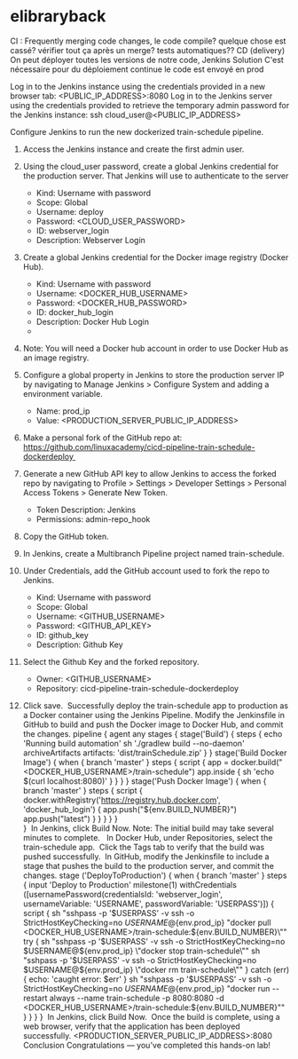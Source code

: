 # elibraryback

CI : Frequently merging code changes, le code compile? quelque chose est cassé? vérifier tout ça après un merge? tests automatiques??
CD (delivery) On peut déployer toutes les versions de notre code, 
Jenkins Solution C'est nécessaire pour du déploiement continue le code est envoyé en prod


Log in to the Jenkins instance using the credentials provided in a new browser tab:
<PUBLIC_IP_ADDRESS>:8080
Log in to the Jenkins server using the credentials provided to retrieve the temporary admin password for the Jenkins instance:
ssh cloud_user@<PUBLIC_IP_ADDRESS>


Configure Jenkins to run the new dockerized train-schedule pipeline.
1. Access the Jenkins instance and create the first admin user. 
2. Using the cloud_user password, create a global Jenkins credential for the production server. That Jenkins will use to authenticate to the server
    * Kind: Username with password
    * Scope: Global
    * Username: deploy
    * Password: <CLOUD_USER_PASSWORD>
    * ID: webserver_login
    * Description: Webserver Login
3. Create a global Jenkins credential for the Docker image registry (Docker Hub).
    * Kind: Username with password
    * Username: <DOCKER_HUB_USERNAME>
    * Password: <DOCKER_HUB_PASSWORD>
    * ID: docker_hub_login
    * Description: Docker Hub Login
    * 
4. Note: You will need a Docker hub account in order to use Docker Hub as an image registry.  
5. Configure a global property in Jenkins to store the production server IP by navigating to Manage Jenkins > Configure System and adding a environment variable.
    * Name: prod_ip
    * Value: <PRODUCTION_SERVER_PUBLIC_IP_ADDRESS>


1. Make a personal fork of the GitHub repo at: https://github.com/linuxacademy/cicd-pipeline-train-schedule-dockerdeploy 
2. Generate a new GitHub API key to allow Jenkins to access the forked repo by navigating to Profile > Settings > Developer Settings > Personal Access Tokens > Generate New Token.
    * Token Description: Jenkins
    * Permissions: admin-repo_hook
3. Copy the GitHub token. 
4. In Jenkins, create a Multibranch Pipeline project named train-schedule. 
5. Under Credentials, add the GitHub account used to fork the repo to Jenkins.
    * Kind: Username with password
    * Scope: Global
    * Username: <GITHUB_USERNAME>
    * Password: <GITHUB_API_KEY>
    * ID: github_key
    * Description: Github Key
6. Select the Github Key and the forked repository.
    * Owner: <GITHUB_USERNAME>
    * Repository: cicd-pipeline-train-schedule-dockerdeploy
7. Click save. 
Successfully deploy the train-schedule app to production as a Docker container using the Jenkins Pipeline.
Modify the Jenkinsfile in GitHub to build and push the Docker image to Docker Hub, and commit the changes. pipeline {
    agent any
    stages {
        stage('Build') {
            steps {
                echo 'Running build automation'
                sh './gradlew build --no-daemon'
                archiveArtifacts artifacts: 'dist/trainSchedule.zip'
            }
         }
         stage('Build Docker Image') {
             when {
                 branch 'master'
             }
             steps {
                 script {
                     app = docker.build("<DOCKER_HUB_USERNAME>/train-schedule")
                     app.inside {
                         sh 'echo $(curl localhost:8080)'
                     }
                 }
             }
         }
         stage('Push Docker Image') {
             when {
                 branch 'master'
             }
             steps {
                 script {
                     docker.withRegistry('https://registry.hub.docker.com', 'docker_hub_login') {
                         app.push("${env.BUILD_NUMBER}")
                         app.push("latest")
                     }
                 }
             }
         }
     }   
 } 
 In Jenkins, click Build Now. Note: The initial build may take several minutes to complete.  
 In Docker Hub, under Repositories, select the train-schedule app. 
 Click the Tags tab to verify that the build was pushed successfully. 
 In GitHub, modify the Jenkinsfile to include a stage that pushes the build to the production server, and commit the changes. stage ('DeployToProduction') {
     when {
         branch 'master'
     }
     steps {
         input 'Deploy to Production'
         milestone(1)
         withCredentials ([usernamePassword(credentialsId: 'webserver_login', usernameVariable: 'USERNAME', passwordVariable: 'USERPASS')]) {
             script {
                 sh "sshpass -p '$USERPASS' -v ssh -o StrictHostKeyChecking=no $USERNAME@${env.prod_ip} \"docker pull <DOCKER_HUB_USERNAME>/train-schedule:${env.BUILD_NUMBER}\""
                 try {
                    sh "sshpass -p '$USERPASS' -v ssh -o StrictHostKeyChecking=no $USERNAME@${env.prod_ip} \"docker stop train-schedule\""
                    sh "sshpass -p '$USERPASS' -v ssh -o StrictHostKeyChecking=no $USERNAME@${env.prod_ip} \"docker rm train-schedule\""
                 } catch (err) {
                     echo: 'caught error: $err'
                 }
                 sh "sshpass -p '$USERPASS' -v ssh -o StrictHostKeyChecking=no $USERNAME@${env.prod_ip} \"docker run --restart always --name train-schedule -p 8080:8080 -d <DOCKER_HUB_USERNAME>/train-schedule:${env.BUILD_NUMBER}\""
             }
         }
     }
 } 
 In Jenkins, click Build Now. 
 Once the build is complete, using a web browser, verify that the application has been deployed successfully. <PRODUCTION_SERVER_PUBLIC_IP_ADDRESS>:8080 
Conclusion
Congratulations — you've completed this hands-on lab!
